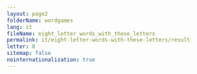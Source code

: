 ```yaml
---
layout: page2
folderName: wordgames
lang: it
fileName: eight_letter_words_with_these_letters
permalink: it/eight-letter-words-with-these-letters/result
letter: 8
sitemap: false
nointernationalization: true   
---
```

